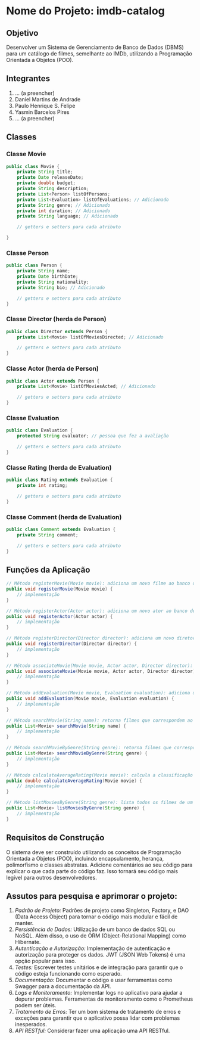 # Nome do Projeto: imdb-catalog

## Objetivo

Desenvolver um Sistema de Gerenciamento de Banco de Dados (DBMS) para um catálogo de filmes, semelhante ao IMDb, utilizando a Programação Orientada a Objetos (POO).

## Integrantes

1. ... (a preencher)
2. Daniel Martins de Andrade
3. Paulo Henrique S. Felipe
4. Yasmin Barcelos Pires
5. ... (a preencher)

## Classes

### Classe Movie

```java
public class Movie {
    private String title;
    private Date releaseDate;
    private double budget;
    private String description;
    private List<Person> listOfPersons;
    private List<Evaluation> listOfEvaluations; // Adicionado
    private String genre; // Adicionado
    private int duration; // Adicionado
    private String language; // Adicionado

    // getters e setters para cada atributo

}
```

### Classe Person

```java
public class Person {
    private String name;
    private Date birthDate;
    private String nationality;
    private String bio; // Adicionado

    // getters e setters para cada atributo
}
```

### Classe Director (herda de Person)

```java
public class Director extends Person {
    private List<Movie> listOfMoviesDirected; // Adicionado

    // getters e setters para cada atributo
}
```

### Classe Actor (herda de Person)

```java
public class Actor extends Person {
    private List<Movie> listOfMoviesActed; // Adicionado

    // getters e setters para cada atributo
}
```

### Classe Evaluation <!-- Adicionado -->

```java
public class Evaluation {
    protected String evaluator; // pessoa que fez a avaliação

    // getters e setters para cada atributo
}
```

### Classe Rating (herda de Evaluation) <!-- Adicionado -->

```java
public class Rating extends Evaluation {
    private int rating;

    // getters e setters para cada atributo
}
```

### Classe Comment (herda de Evaluation) <!-- Adicionado -->

```java
public class Comment extends Evaluation {
    private String comment;

    // getters e setters para cada atributo
}
```

## Funções da Aplicação

```java
// Método registerMovie(Movie movie): adiciona um novo filme ao banco de dados
public void registerMovie(Movie movie) {
    // implementação
}

// Método registerActor(Actor actor): adiciona um novo ator ao banco de dados
public void registerActor(Actor actor) {
    // implementação
}

// Método registerDirector(Director director): adiciona um novo diretor ao banco de dados
public void registerDirector(Director director) {
    // implementação
}

// Método associateMovie(Movie movie, Actor actor, Director director): associa um filme a seus atores e diretores
public void associateMovie(Movie movie, Actor actor, Director director) {
    // implementação
}

// Método addEvaluation(Movie movie, Evaluation evaluation): adiciona uma avaliação ou comentário a um filme
public void addEvaluation(Movie movie, Evaluation evaluation) {
    // implementação
}

// Método searchMovie(String name): retorna filmes que correspondem ao nome fornecido, ignorando maiúsculas e minúsculas
public List<Movie> searchMovie(String name) {
    // implementação
}

// Método searchMovieByGenre(String genre): retorna filmes que correspondem ao gênero fornecido
public List<Movie> searchMovieByGenre(String genre) {
    // implementação
}

// Método calculateAverageRating(Movie movie): calcula a classificação média de um filme
public double calculateAverageRating(Movie movie) {
    // implementação
}

// Método listMoviesByGenre(String genre): lista todos os filmes de um determinado gênero
public List<Movie> listMoviesByGenre(String genre) {
    // implementação
}
```

## Requisitos de Construção

O sistema deve ser construído utilizando os conceitos de Programação Orientada a Objetos (POO), incluindo encapsulamento, herança, polimorfismo e classes abstratas. Adicione comentários ao seu código para explicar o que cada parte do código faz. Isso tornará seu código mais legível para outros desenvolvedores.

## Assutos para pesquisa e aprimorar o projeto:

1. _Padrão de Projeto:_ Padrões de projeto como Singleton, Factory, e DAO (Data Access Object) para tornar o código mais modular e fácil de manter.
2. _Persistência de Dados:_ Utilização de um banco de dados SQL ou NoSQL. Além disso, o uso de ORM (Object-Relational Mapping) como Hibernate.
3. _Autenticação e Autorização:_ Implementação de autenticação e autorização para proteger os dados. JWT (JSON Web Tokens) é uma opção popular para isso.
4. _Testes:_ Escrever testes unitários e de integração para garantir que o código esteja funcionando como esperado.
5. _Documentação:_ Documentar o código e usar ferramentas como Swagger para a documentação da API.
6. _Logs e Monitoramento:_ Implementar logs no aplicativo para ajudar a depurar problemas. Ferramentas de monitoramento como o Prometheus podem ser úteis.
7. _Tratamento de Erros:_ Ter um bom sistema de tratamento de erros e exceções para garantir que o aplicativo possa lidar com problemas inesperados.
8. _API RESTful:_ Considerar fazer uma aplicação uma API RESTful.
